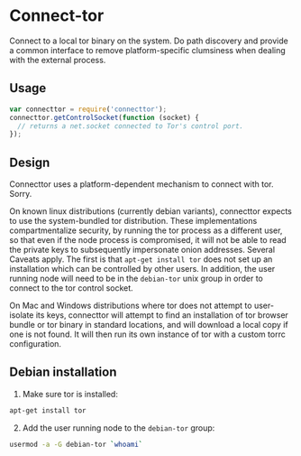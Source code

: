 Connect-tor
===========

Connect to a local tor binary on the system. Do path discovery and provide
a common interface to remove platform-specific clumsiness when dealing with the
external process.

Usage
------

```javascript
var connecttor = require('connecttor');
connecttor.getControlSocket(function (socket) {
  // returns a net.socket connected to Tor's control port.
});
```

Design
------------
Connecttor uses a platform-dependent mechanism to connect with tor. Sorry.

On known linux distributions (currently debian variants), connecttor expects to
use the system-bundled tor distribution. These implementations compartmentalize
security, by running the tor process as a different user, so that even if the
node process is compromised, it will not be able to read the private keys to
subsequently impersonate onion addresses. Several Caveats apply. The first is
that `apt-get install tor` does not set up an installation which can be
controlled by other users. In addition, the user running node will need to be
in the `debian-tor` unix group in order to connect to the tor control socket.

On Mac and Windows distributions where tor does not attempt to user-isolate its
keys, connecttor will attempt to find an installation of tor browser bundle or
tor binary in standard locations, and will download a local copy if one is not
found. It will then run its own instance of tor with a custom torrc
configuration.

Debian installation
-------------------

1. Make sure tor is installed:
```bash
apt-get install tor
```

2. Add the user running node to the `debian-tor` group:
```bash
usermod -a -G debian-tor `whoami`
```
